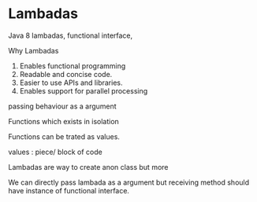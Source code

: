 # Lambadas
Java 8 lambadas, functional interface, 


Why Lambadas

1. Enables functional programming
2. Readable and concise code.
3. Easier to use APIs and libraries.
4. Enables support for parallel processing


passing behaviour as a argument

Functions which exists in isolation

Functions can be trated as values.

values : piece/ block of code

Lambadas are way to create anon class but more

We can directly pass lambada as a argument but receiving method should have 
instance of functional interface. 